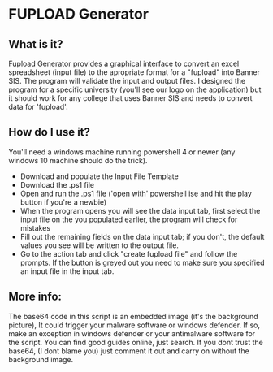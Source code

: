 
# FUPLOAD Generator 
## What is it?

Fupload Generator provides a graphical interface to convert an excel spreadsheet (input file) to the apropriate format for a "fupload" into Banner SIS.  The program will validate the input and output files.  I designed the program for a specific university (you'll see our logo on the application) but it should work for any college that uses Banner SIS and needs to convert data for 'fupload'.   

## How do I use it?

You'll need a windows machine running powershell 4 or newer (any windows 10 machine should do the trick).

* Download and populate the Input File Template
* Download the .ps1 file
* Open and run the .ps1 file ('open with' powershell ise and hit the play button if you're a newbie)
* When the program opens you will see the data input tab, first select the input file on the  you populated earlier, the program will check for mistakes
* Fill out the remaining fields on the data input tab; if you don't, the default values you see will be written to the output file.
* Go to the action tab and click "create fupload file" and follow the prompts.  If the button is greyed out you need to make sure you specified an input file in the input tab. 

## More info:
The base64 code in this script is an embedded image (it's the background picture), It could trigger your malware software or windows defender.  If so, make an exception in windows defender or your antimalware software for the script. You can find good guides online, just search.  If you dont trust the base64, (I dont blame you) just comment it out and carry on without the background image. 
